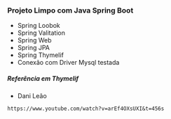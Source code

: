 ### Projeto Limpo com Java Spring Boot
* Spring Loobok
* Spring Valitation
* Spring Web
* Spring JPA
* Spring Thymelif
* Conexão com Driver Mysql testada


##### Referência em Thymelif
* Dani Leão
```
https://www.youtube.com/watch?v=arEf4OXsUXI&t=456s
```
